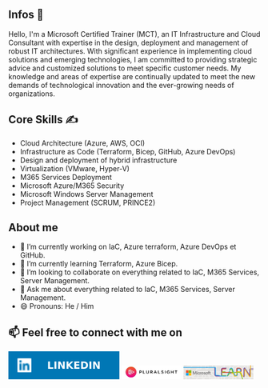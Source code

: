## Infos 🤗
Hello, I'm a Microsoft Certified Trainer (MCT), an IT Infrastructure and Cloud Consultant with expertise in the design, deployment and management of robust IT architectures. 
With significant experience in implementing cloud solutions and emerging technologies, I am committed to providing strategic advice and customized solutions to meet specific customer needs.
My knowledge and areas of expertise are continually updated to meet the new demands of technological innovation and the ever-growing needs of organizations. 

## Core Skills ✍️
- Cloud Architecture (Azure, AWS, OCI)
- Infrastructure as Code (Terraform, Bicep, GitHub, Azure DevOps)
- Design and deployment of hybrid infrastructure
- Virtualization (VMware, Hyper-V)
- M365 Services Deployment​
- Microsoft Azure/M365 Security​
- Microsoft Windows Server Management
- Project Management​ (SCRUM, PRINCE2)

## About me
- 🔭 I’m currently working on IaC, Azure terraform, Azure DevOps et GitHub.
- 🌱 I’m currently learning Terraform, Azure Bicep.
- 👯 I’m looking to collaborate on everything related to IaC, M365 Services, Server Management.
- 💬 Ask me about everything related to IaC, M365 Services, Server Management.
- 😄 Pronouns: He / Him 

## 📫 Feel free to connect with me on
<a href="https://www.linkedin.com/in/angelesbanakantep/" target="_blank"><img src="images/LinkedIn-pic.svg"></a>
<a href="https://app.pluralsight.com/profile/Banangels" target="_blank"><img src="images/pluralsight-pic.jpg" width="120px" ></a>
<a href="https://learn.microsoft.com/en-us/users/banangels/transcript/vm94mt6mnxzn2lk?tab=credentials-tab&source=docs" target="_blank"><img src="images/microsoft-learn.png" width="140px" ></a>
